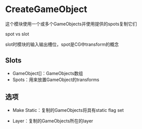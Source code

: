 # CreateGameObject

这个模块使用一个或多个GameObjects并使用提供的spots复制它们

spot vs slot

slot时模块的输入输出槽位，spot是CG中transform的概念

## Slots

- GameObject[]：GameObjects数组
- Spots：用来放置GameObject的transforms

## 选项

- Make Static：复制的GameObjects将具有static flag set

- Layer：复制的GameObjects所在的layer
